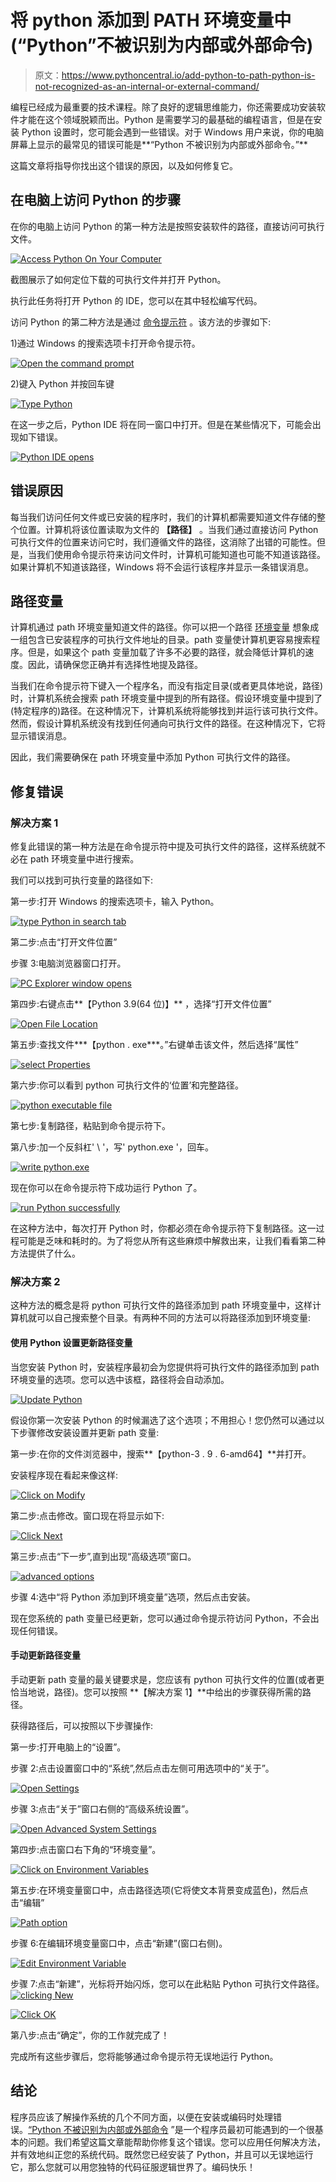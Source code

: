 # 将 python 添加到 PATH 环境变量中(“Python”不被识别为内部或外部命令)

> 原文：<https://www.pythoncentral.io/add-python-to-path-python-is-not-recognized-as-an-internal-or-external-command/>

编程已经成为最重要的技术课程。除了良好的逻辑思维能力，你还需要成功安装软件才能在这个领域脱颖而出。Python 是需要学习的最基础的编程语言，但是在安装 Python 设置时，您可能会遇到一些错误。对于 Windows 用户来说，你的电脑屏幕上显示的最常见的错误可能是**“Python 不被识别为内部或外部命令。”**

这篇文章将指导你找出这个错误的原因，以及如何修复它。

## **在电脑上访问 Python 的步骤**

在你的电脑上访问 Python 的第一种方法是按照安装软件的路径，直接访问可执行文件。

[![Access Python On Your Computer](img/ccfed67ad9677e44fb086c975d4e5307.png)](https://www.pythoncentral.io/wp-content/uploads/2012/03/image001.jpg)

截图展示了如何定位下载的可执行文件并打开 Python。

执行此任务将打开 Python 的 IDE，您可以在其中轻松编写代码。

访问 Python 的第二种方法是通过 [命令提示符](https://www.lifewire.com/how-to-open-command-prompt-2618089) 。该方法的步骤如下:

1)通过 Windows 的搜索选项卡打开命令提示符。

[![Open the command prompt](img/4690347b62fee9591d7807097962c4b5.png)](https://www.pythoncentral.io/wp-content/uploads/2012/03/image002.jpg)

2)键入 Python 并按回车键

[![Type Python](img/b2525698cad52573a2b8119d99e1e92e.png)](https://www.pythoncentral.io/wp-content/uploads/2012/03/image003.jpg)

在这一步之后，Python IDE 将在同一窗口中打开。但是在某些情况下，可能会出现如下错误。

[![Python IDE opens](img/a2547bed338f9de1a3b8addbccc3ef00.png)](https://www.pythoncentral.io/wp-content/uploads/2012/03/image004.jpg)

## **错误原因**

每当我们访问任何文件或已安装的程序时，我们的计算机都需要知道文件存储的整个位置。计算机将该位置读取为文件的 **【路径】** 。当我们通过直接访问 Python 可执行文件的位置来访问它时，我们遵循文件的路径，这消除了出错的可能性。但是，当我们使用命令提示符来访问文件时，计算机可能知道也可能不知道该路径。如果计算机不知道该路径，Windows 将不会运行该程序并显示一条错误消息。

## **路径变量**

计算机通过 path 环境变量知道文件的路径。你可以把一个路径 [环境变量](https://www.geeksforgeeks.org/environment-variables-in-linux-unix/) 想象成一组包含已安装程序的可执行文件地址的目录。path 变量使计算机更容易搜索程序。但是，如果这个 path 变量加载了许多不必要的路径，就会降低计算机的速度。因此，请确保您正确并有选择性地提及路径。

当我们在命令提示符下键入一个程序名，而没有指定目录(或者更具体地说，路径)时，计算机系统会搜索 path 环境变量中提到的所有路径。假设环境变量中提到了(特定程序的)路径。在这种情况下，计算机系统将能够找到并运行该可执行文件。然而，假设计算机系统没有找到任何通向可执行文件的路径。在这种情况下，它将显示错误消息。

因此，我们需要确保在 path 环境变量中添加 Python 可执行文件的路径。

## **修复错误**

### **解决方案 1**

修复此错误的第一种方法是在命令提示符中提及可执行文件的路径，这样系统就不必在 path 环境变量中进行搜索。

我们可以找到可执行变量的路径如下:

第一步:打开 Windows 的搜索选项卡，输入 Python。

[![type Python in search tab](img/76ee09144cbf694e4e4cb0572c4108c2.png)](https://www.pythoncentral.io/wp-content/uploads/2012/03/image005.jpg)

第二步:点击“打开文件位置”

步骤 3:电脑浏览器窗口打开。

[![PC Explorer window opens](img/94269008e29d52ef7d894c273c11cbc2.png)](https://www.pythoncentral.io/wp-content/uploads/2012/03/image006.jpg)

第四步:右键点击**【Python 3.9(64 位)】** ，选择“打开文件位置”

[![Open File Location](img/08a10a5c30b7514943353a97ffafdeb8.png)](https://www.pythoncentral.io/wp-content/uploads/2012/03/image007.jpg)

第五步:查找文件***【python . exe***。”右键单击该文件，然后选择“属性”

[![select Properties](img/d0013de0f8cd3f9450852199ed06218e.png)](https://www.pythoncentral.io/wp-content/uploads/2012/03/image008.jpg)

第六步:你可以看到 python 可执行文件的‘位置’和完整路径。

[![python executable file](img/5f91c1529283181b2493f09fa840ff12.png)](https://www.pythoncentral.io/wp-content/uploads/2012/03/image009.jpg)

第七步:复制路径，粘贴到命令提示符下。

第八步:加一个反斜杠' \ '，写' python.exe '，回车。

[![write python.exe](img/0ac2e85f676555b5887d309d11b2c43e.png)](https://www.pythoncentral.io/wp-content/uploads/2012/03/image010.jpg)

现在你可以在命令提示符下成功运行 Python 了。

[![run Python successfully](img/45da42f99441d82427e1c5ee0c04e6d3.png)](https://www.pythoncentral.io/wp-content/uploads/2012/03/image011.jpg)

在这种方法中，每次打开 Python 时，你都必须在命令提示符下复制路径。这一过程可能是乏味和耗时的。为了将您从所有这些麻烦中解救出来，让我们看看第二种方法提供了什么。

### **解决方案 2**

这种方法的概念是将 python 可执行文件的路径添加到 path 环境变量中，这样计算机就可以自己搜索整个目录。有两种不同的方法可以将路径添加到环境变量:

#### **使用 Python 设置更新路径变量**

当您安装 Python 时，安装程序最初会为您提供将可执行文件的路径添加到 path 环境变量的选项。您可以选中该框，路径将会自动添加。

[![Update Python](img/c6aa85c95eddb539a859a14815dd9349.png)](https://www.pythoncentral.io/wp-content/uploads/2012/03/image012.jpg)

假设你第一次安装 Python 的时候漏选了这个选项；不用担心！您仍然可以通过以下步骤修改安装设置并更新 path 变量:

第一步:在你的文件浏览器中，搜索**【python-3 . 9 . 6-amd64】**并打开。

安装程序现在看起来像这样:

[![Click on Modify](img/5bdba9263c959dcc87e9b0485656c26e.png)](https://www.pythoncentral.io/wp-content/uploads/2012/03/image013.jpg)

第二步:点击修改。窗口现在将显示如下:

[![Click Next](img/09bd8d0eff77bd43edc19605ba0ad8d2.png)](https://www.pythoncentral.io/wp-content/uploads/2012/03/image014.jpg)

第三步:点击“下一步”,直到出现“高级选项”窗口。

[![advanced options](img/865b3a1938b36737f2f975f313f9e89e.png)](https://www.pythoncentral.io/wp-content/uploads/2012/03/image015.jpg)

步骤 4:选中“将 Python 添加到环境变量”选项，然后点击安装。

现在您系统的 path 变量已经更新，您可以通过命令提示符访问 Python，不会出现任何错误。

#### **手动更新路径变量**

手动更新 path 变量的最关键要求是，您应该有 python 可执行文件的位置(或者更恰当地说，路径)。您可以按照 **【解决方案 1】**中给出的步骤获得所需的路径。

获得路径后，可以按照以下步骤操作:

第一步:打开电脑上的“设置”。

步骤 2:点击设置窗口中的“系统”,然后点击左侧可用选项中的“关于”。

[![Open Settings](img/2d2b3e5c663f1f96329b01747bddabaf.png)](https://www.pythoncentral.io/wp-content/uploads/2012/03/image016.jpg)

步骤 3:点击“关于”窗口右侧的“高级系统设置”。

[![Open Advanced System Settings](img/fa2cb5aeac2c1aae9f41f1c31b75fe5e.png)](https://www.pythoncentral.io/wp-content/uploads/2012/03/image017.jpg)

第四步:点击窗口右下角的“环境变量”。

[![Click on Environment Variables](img/d301223cbb9683f959f6facbb65e8661.png)](https://www.pythoncentral.io/wp-content/uploads/2012/03/image018.jpg)

第五步:在环境变量窗口中，点击路径选项(它将使文本背景变成蓝色)，然后点击“编辑”

[![Path option](img/d47f74bb30f57108cb44d2b003e420cd.png)](https://www.pythoncentral.io/wp-content/uploads/2012/03/image019.jpg)

步骤 6:在编辑环境变量窗口中，点击“新建”(窗口右侧)。

[![Edit Environment Variable](img/144f0b298a63be53e7ce0b16c00846d7.png)](https://www.pythoncentral.io/wp-content/uploads/2012/03/image020.jpg)

步骤 7:点击“新建”，光标将开始闪烁，您可以在此粘贴 Python 可执行文件路径。
[![clicking New](img/03dcf7d144d68dbf715cb18f81064f69.png)](https://www.pythoncentral.io/wp-content/uploads/2012/03/image021.jpg)

[![Click OK](img/82da8c21410932a04b952348fbb15105.png)](https://www.pythoncentral.io/wp-content/uploads/2012/03/image022.jpg)

第八步:点击“确定”，你的工作就完成了！

完成所有这些步骤后，您将能够通过命令提示符无误地运行 Python。

## **结论**

程序员应该了解操作系统的几个不同方面，以便在安装或编码时处理错误。[“Python 不被识别为内部或外部命令](https://www.pythoncentral.io/add-python-to-path-python-is-not-recognized-as-an-internal-or-external-command/) ”是一个程序员最初可能遇到的一个很基本的问题。我们希望这篇文章能帮助你修复这个错误。您可以应用任何解决方法，并有效地纠正您的系统代码。既然您已经安装了 Python，并且可以无误地运行它，那么您就可以用您独特的代码征服逻辑世界了。编码快乐！